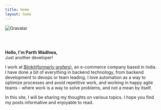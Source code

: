 ```yaml
---
title: Home
layout: home
---
```


![Gravatar](https://s.gravatar.com/avatar/f08a316bb8aaed7084f3bb81cbc507ad?s=200)

<br/> <br/>

<b>Hello, I'm Parth Wadhwa, </b>
<br/>
Just another developer!
<br/>

I work at [Blinkit(formerly grofers)](https://blinkit.com), an e-commerce company based in India.
I have done a bit of everything in backend technology, from backend development to devops or team leading. I love automation as a way to optimize processes and avoid repetitive work, and working in happy agile teams - where work is a way to solve problems, and not a mean by itself.

In this site, I will be sharing my thoughts on various topics. I hope you find my posts informative and enjoyable to read.
